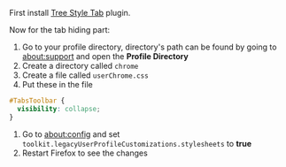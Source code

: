 First install [Tree Style Tab](https://addons.mozilla.org/en-US/firefox/addon/tree-style-tab/) plugin.

Now for the tab hiding part:

1. Go to your profile directory, directory's path can be found by going to [about:support](about:support) and open the **Profile Directory**
1. Create a directory called `chrome`
1. Create a file called `userChrome.css`
1. Put these in the file

```css
#TabsToolbar {
  visibility: collapse;
}
```

1. Go to [about:config](about:config) and set `toolkit.legacyUserProfileCustomizations.stylesheets` to **true**
1. Restart Firefox to see the changes
